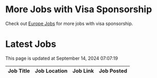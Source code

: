 # More Jobs with Visa Sponsorship

Check out [Europe Jobs](https://github.com/sureshparimi/europejobs#latest-jobs) for more jobs with visa sponsorship.

# Latest Jobs

This page is updated at September 14, 2024 07:07:19

| Job Title | Job Location | Job Link | Job Posted |
| --- | --- | --- | --- |

